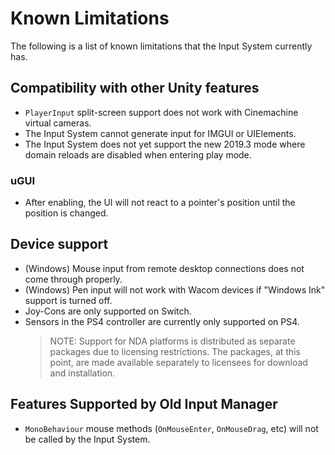 # Known Limitations

The following is a list of known limitations that the Input System currently has.

## Compatibility with other Unity features

* `PlayerInput` split-screen support does not work with Cinemachine virtual cameras.
* The Input System cannot generate input for IMGUI or UIElements.
* The Input System does not yet support the new 2019.3 mode where domain reloads are disabled when entering play mode.

### uGUI

* After enabling, the UI will not react to a pointer's position until the position is changed.

## Device support

* (Windows) Mouse input from remote desktop connections does not come through properly.
* (Windows) Pen input will not work with Wacom devices if "Windows Ink" support is turned off.
* Joy-Cons are only supported on Switch.
* Sensors in the PS4 controller are currently only supported on PS4.
  >NOTE: Support for NDA platforms is distributed as separate packages due to licensing restrictions. The packages, at this point, are made available separately to licensees for download and installation.

## Features Supported by Old Input Manager

* `MonoBehaviour` mouse methods (`OnMouseEnter`, `OnMouseDrag`, etc) will not be called by the Input System.
